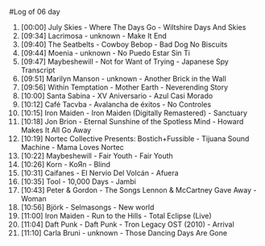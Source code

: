 #Log of 06 day

1. [00:00] July Skies - Where The Days Go - Wiltshire Days And Skies
1. [09:34] Lacrimosa - unknown - Make It End
1. [09:40] The Seatbelts - Cowboy Bebop - Bad Dog No Biscuits
1. [09:44] Moenia - unknown - No Puedo Estar Sin Ti
1. [09:47] Maybeshewill - Not for Want of Trying - Japanese Spy Transcript
1. [09:51] Marilyn Manson - unknown - Another Brick in the Wall
1. [09:56] Within Temptation - Mother Earth - Neverending Story
1. [10:00] Santa Sabina - XV Aniversario - Azul Casi Morado
1. [10:12] Café Tacvba - Avalancha de éxitos - No Controles
1. [10:15] Iron Maiden - Iron Maiden (Digitally Remastered) - Sanctuary
1. [10:18] Jon Brion - Eternal Sunshine of the Spotless Mind - Howard Makes It All Go Away
1. [10:19] Nortec Collective Presents: Bostich+Fussible - Tijuana Sound Machine - Mama Loves Nortec
1. [10:22] Maybeshewill - Fair Youth - Fair Youth
1. [10:26] Korn - KoЯn - Blind
1. [10:31] Caifanes - El Nervio Del Volcán - Afuera
1. [10:35] Tool - 10,000 Days - Jambi
1. [10:43] Peter & Gordon - The Songs Lennon & McCartney Gave Away - Woman
1. [10:56] Björk - Selmasongs - New world
1. [11:00] Iron Maiden - Run to the Hills - Total Eclipse (Live)
1. [11:04] Daft Punk - Daft Punk - Tron Legacy OST (2010) - Arrival
1. [11:10] Carla Bruni - unknown - Those Dancing Days Are Gone

